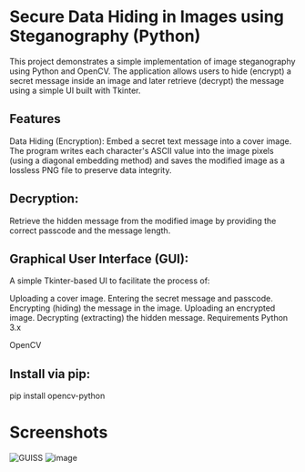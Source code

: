 # Secure Data Hiding in Images using Steganography (Python)
This project demonstrates a simple implementation of image steganography using Python and OpenCV. The application allows users to hide (encrypt) a secret message inside an image and later retrieve (decrypt) the message using a simple UI built with Tkinter.

## Features
Data Hiding (Encryption):
Embed a secret text message into a cover image. The program writes each character's ASCII value into the image pixels (using a diagonal embedding method) and saves the modified image as a lossless PNG file to preserve data integrity.

## Decryption:
Retrieve the hidden message from the modified image by providing the correct passcode and the message length.

## Graphical User Interface (GUI):
A simple Tkinter-based UI to facilitate the process of:

Uploading a cover image.
Entering the secret message and passcode.
Encrypting (hiding) the message in the image.
Uploading an encrypted image.
Decrypting (extracting) the hidden message.
Requirements
Python 3.x

OpenCV

## Install via pip:

pip install opencv-python

# Screenshots


![GUISS](https://github.com/user-attachments/assets/6fbad440-0080-4de0-ab70-0d3f46e2b817)
![image](https://github.com/user-attachments/assets/9436f457-b122-4683-b683-25d8892ee2e6)


